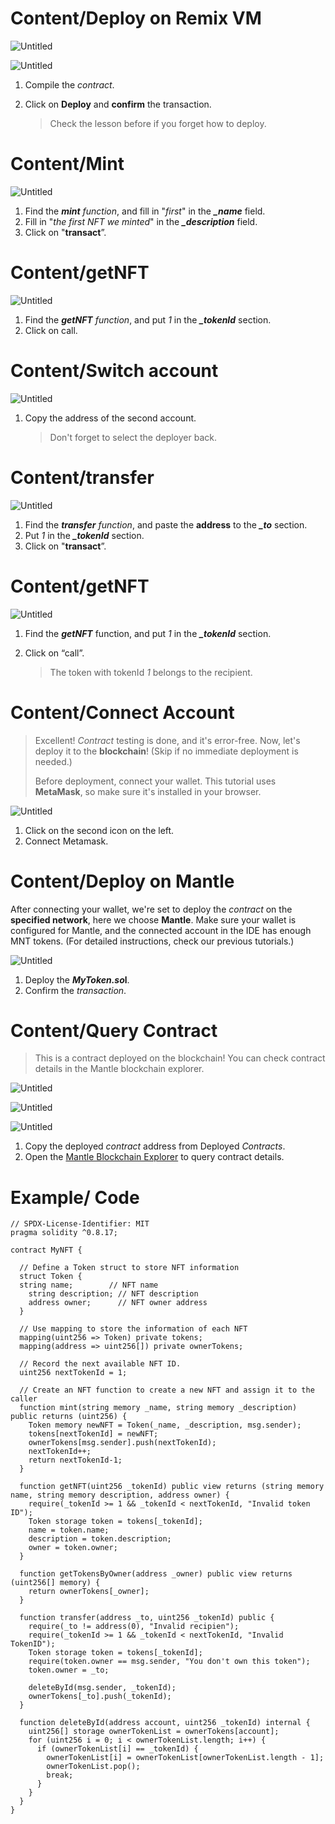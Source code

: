 # Content/Deploy on Remix VM

![Untitled](./img/4-1.png)

![Untitled](./img/4-2.png)

1. Compile the *contract*.
2.  Click on **Deploy** and **confirm** the transaction.
    
    > Check the lesson before if you forget how to deploy.
    > 

# Content/Mint

![Untitled](./img/4-3.png)

1. Find the ***mint** function*, and fill in "*first*" in the ***_name*** field.
2. Fill in "*the first NFT we minted*" in the ***_description*** field.
3. Click on "**transact**”.

# Content/getNFT

![Untitled](./img/4-4.png)

1. Find the ***getNFT** function*, and put *1* in the ***_tokenId*** section.
2. Click on call.

# Content/Switch account

![Untitled](./img/4-5.png)

1. Copy the address of the second account.
    
    > Don't forget to select the deployer back.
    > 

# Content/transfer

![Untitled](./img/4-6.png)

1. Find the ***transfer** function*, and paste the **address** to the ***_to*** section.
2. Put *1* in the ***_tokenId*** section.
3. Click on "**transact**”.

# Content/getNFT

![Untitled](./img/4-7.png)

1. Find the ***getNFT*** function, and put *1* in the ***_tokenId*** section.
2. Click on “call”.
    
    > The token with tokenId *1* belongs to the recipient.
    > 
    

# Content/Connect Account

> Excellent! *Contract* testing is done, and it's error-free. Now, let's deploy it to the **blockchain**! (Skip if no immediate deployment is needed.)
> 
> 
> Before deployment, connect your wallet. This tutorial uses **MetaMask**, so make sure it's installed in your browser.
> 

![Untitled](./img/4-8.png)

1. Click on the second icon on the left.
2.  Connect Metamask.

# Content/Deploy on Mantle

After connecting your wallet, we're set to deploy the *contract* on the **specified network**, here we choose **Mantle**. Make sure your wallet is configured for Mantle, and the connected account in the IDE has enough MNT tokens. (For detailed instructions, check our previous tutorials.)

![Untitled](./img/4-9.png)

1. Deploy the ***MyToken.so*l**.
2. Confirm the *transaction*.

# Content/Query Contract

> This is a contract deployed on the blockchain! You can check contract details in the Mantle blockchain explorer.
> 

![Untitled](./img/4-10.png)

![Untitled](./img/4-11.png)

![Untitled](./img/4-12.png)

1. Copy the deployed *contract* address from Deployed *Contracts*.
2. Open the [Mantle Blockchain Explorer](https://explorer.testnet.mantle.xyz/) to query contract details.

# Example/ Code

```solidity
// SPDX-License-Identifier: MIT
pragma solidity ^0.8.17;

contract MyNFT {

  // Define a Token struct to store NFT information
  struct Token {
  string name;        // NFT name
    string description; // NFT description
    address owner;      // NFT owner address
  }

  // Use mapping to store the information of each NFT
  mapping(uint256 => Token) private tokens;
  mapping(address => uint256[]) private ownerTokens;

  // Record the next available NFT ID.
  uint256 nextTokenId = 1;

  // Create an NFT function to create a new NFT and assign it to the caller
  function mint(string memory _name, string memory _description) public returns (uint256) { 
    Token memory newNFT = Token(_name, _description, msg.sender);
    tokens[nextTokenId] = newNFT;
    ownerTokens[msg.sender].push(nextTokenId);
    nextTokenId++;
    return nextTokenId-1;
  }

  function getNFT(uint256 _tokenId) public view returns (string memory name, string memory description, address owner) {
    require(_tokenId >= 1 && _tokenId < nextTokenId, "Invalid token ID");
    Token storage token = tokens[_tokenId];
    name = token.name;
    description = token.description;
    owner = token.owner;
  }

  function getTokensByOwner(address _owner) public view returns (uint256[] memory) {
    return ownerTokens[_owner];
  }

  function transfer(address _to, uint256 _tokenId) public {
    require(_to != address(0), "Invalid recipien");
    require(_tokenId >= 1 && _tokenId < nextTokenId, "Invalid TokenID");
    Token storage token = tokens[_tokenId];
    require(token.owner == msg.sender, "You don't own this token");
    token.owner = _to;

    deleteById(msg.sender, _tokenId);
    ownerTokens[_to].push(_tokenId);
  }

  function deleteById(address account, uint256 _tokenId) internal {
    uint256[] storage ownerTokenList = ownerTokens[account];
    for (uint256 i = 0; i < ownerTokenList.length; i++) {
      if (ownerTokenList[i] == _tokenId) {
        ownerTokenList[i] = ownerTokenList[ownerTokenList.length - 1];
        ownerTokenList.pop();
        break;
      }
    }
  }
}
```